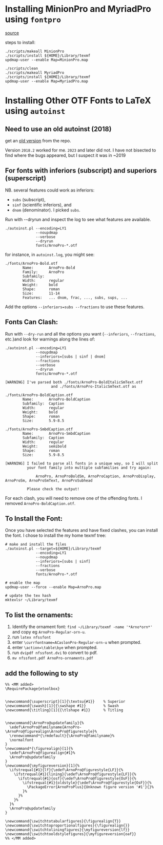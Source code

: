 # Installing MinionPro and MyriadPro using `fontpro`

[source](https://github.com/sebschub/FontPro)

steps to install:

```
./scripts/makeall MinionPro
./scripts/install ${HOME}/Library/texmf
updmap-user --enable Map=MinionPro.map

./scripts/clean
./scripts/makeall MyriadPro
./scripts/install ${HOME}/Library/texmf
updmap-user --enable Map=MyriadPro.map
```


# Installing Other OTF Fonts to LaTeX using `autoinst`

## Need to use an old autoinst (2018)

get an [old
version](https://github.com/TeX-Live/texlive-source/tree/tags/texlive-2018.2/texk/texlive/linked_scripts/fontools)
from the repo.

Version `2018.2` worked for me.  `2023` and later did not.  I have not
bisected to find where the bugs appeared, but I suspect it was in ~2019


## For fonts with inferiors (subscript) and superiors (superscript)

NB. several features could work as inferiors:
* `subs` (subscript),
* `sinf` (scientific inferiors), and
* `dnom` (denominator).
I picked `subs`.

Run with --dryrun and inspect the log to see what features are
available.

```
./autoinst.pl --encoding=LY1
              --noupdmap
              --verbose
              --dryrun
              fonts/ArnoPro-*.otf
```


for instance, in `autoinst.log`, you might see:
```
./fonts/ArnoPro-Bold.otf
        Name:       ArnoPro-Bold
        Family:     ArnoPro
        Subfamily:
        Width:      regular
        Weight:     bold
        Shape:      roman
        Size:       11-14
        Features:   ... dnom, frac, ..., subs, sups, ...
```

Add the options `--inferiors=subs --fractions` to use these features.


## Fonts Can Clash:

Run with `--dry-run` and all the options you want (`--inferiors`,
`--fractions`, etc.)and look for warnings along the lines of:

```
./autoinst.pl --encoding=LY1
              --noupdmap
              --inferiors=[subs | sinf | dnom]
              --fractions
              --verbose
              --dryrun
              fonts/ArnoPro-*.otf
```

```
[WARNING] I've parsed both ./fonts/ArnoPro-BoldItalicSmText.otf
                     and ./fonts/ArnoPro-ItalicSmText.otf as

./fonts/ArnoPro-BoldCaption.otf
        Name:       ArnoPro-BoldCaption
        Subfamily:  Caption
        Width:      regular
        Weight:     bold
        Shape:      roman
        Size:       5.9-8.5

./fonts/ArnoPro-SmbdCaption.otf
        Name:       ArnoPro-SmbdCaption
        Subfamily:  Caption
        Width:      regular
        Weight:     semibold
        Shape:      roman
        Size:       5.9-8.5

[WARNING] I failed to parse all fonts in a unique way, so I will split
          your font family into multiple subfamilies and try again:

              ArnoPro, ArnoProBoldSm, ArnoProCaption, ArnoProDisplay, ArnoProSm, ArnoProSmText, ArnoProSubhead

          Please check the output!
```

For each clash, you will need to remove one of the offending fonts.  I
removed `ArnoPro-BoldCaption.otf`.


## To Install the Font:

Once you have selected the features and have fixed clashes, you can
install the font.  I chose to install the my home texmf tree:

```
# make and install the files
./autoinst.pl --target=${HOME}/Library/texmf
              --encoding=LY1
              --noupdmap
              --inferiors=[subs | sinf]
              --fractions
              --verbose
              fonts/ArnoPro-*.otf

# enable the map
updmap-user --force --enable Map=ArnoPro.map

# update the tex hash
mktexlsr ~/Library/texmf
```

## To list the ornaments:

1. Identify the ornament font: `find ~/Library/texmf -name
   '*Arno*orn*'` and copy eg `ArnoPro-Regular-orn-u`.
2. run `latex nfssfont`
3. enter `\currfontname=ACaslonPro-Regular-orn-u` when prompted.
4. enter `\action=\table\bye` when prompted.
5. run `dvipdf nfssfont.dvi` to convert to pdf.
6. `mv nfssfont.pdf ArnoPro-ornaments.pdf`


## add the following to sty

```
%% <MM added>
\RequirePackage{etoolbox}


\newcommand{\superscript}[1]{\textsu{#1}}    % Superior
\newcommand{\swash}[1]{{\swshape #1}}        % Swash
\newcommand{\titling}[1]{{\tlshape #1}}      % Titling


\newcommand{\ArnoPro@updatefamily}{%
  \edef\ArnoPro@familyname{ArnoPro-\ArnoPro@figurealign\ArnoPro@figurestyle}%
  \renewcommand*{\rmdefault}{\ArnoPro@familyname}%
  \normalfont
}
\newcommand*{\figurealign}[1]{%
  \edef\ArnoPro@figurealign{#1}%
  \ArnoPro@updatefamily
}
\newcommand{\myfigureversion}[1]{%
  \ifstrequal{#1}{lf}{\edef\ArnoPro@figurestyle{LF}}{%
    \ifstrequal{#1}{lining}{\edef\ArnoPro@figurestyle{LF}}{%
      \ifstrequal{#1}{osf}{\edef\ArnoPro@figurestyle{OsF}}{%
        \ifstrequal{#1}{oldstyle}{\edef\ArnoPro@figurestyle{OsF}}{%
          \PackageError{ArnoProPlus}{Unknown figure version '#1'}{}%
        }%
      }%
    }%
  }%
  \ArnoPro@updatefamily
}

\newcommand{\switchtotabularfigures}{\figurealign{T}}
\newcommand{\switchtoproportionalfigures}{\figurealign{}}
\newcommand{\switchtoliningfigures}{\myfigureversion{lf}}
\newcommand{\switchtooldstylefigures}{\myfigureversion{oaf}}
%% </MM added>

```
